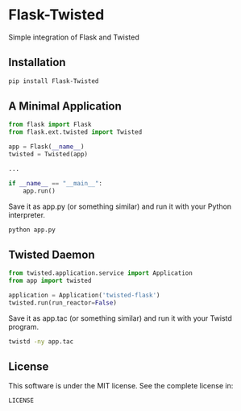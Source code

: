 # Flask-Twisted

Simple integration of Flask and Twisted

## Installation

``` bash
pip install Flask-Twisted
```

## A Minimal Application

``` python
from flask import Flask
from flask.ext.twisted import Twisted

app = Flask(__name__)
twisted = Twisted(app)

...

if __name__ == "__main__":
    app.run()
```

Save it as app.py (or something similar) and run it with your Python interpreter.

``` bash
python app.py
```

## Twisted Daemon

``` python
from twisted.application.service import Application
from app import twisted

application = Application('twisted-flask')
twisted.run(run_reactor=False)
```

Save it as app.tac (or something similar) and run it with your Twistd program.

``` bash
twistd -ny app.tac
```

## License

This software is under the MIT license. See the complete license in:

```
LICENSE
```